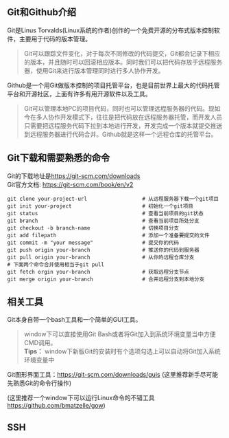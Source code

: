 ## Git和Github介绍 ##

Git是Linus Torvalds(Linux系统的作者)创作的一个免费开源的分布式版本控制软件，主要用于代码的版本管理。

>Git可以跟踪文件变化，对于每次不同修改的代码提交，Git都会记录下相应的版本，并且随时可以回滚相应版本。同时我们可以把代码存放于远程服务器，使用Git来进行版本管理同时进行多人协作开发。

Github是一个用Git做版本控制的项目托管平台，也是目前世界上最大的代码托管平台和开源社区，上面有许多有用开源软件以及工具。

>Git可以管理本地PC的项目代码，同时也可以管理远程服务器的代码。现如今在多人协作开发模式下，往往是把代码放在远程服务器托管，而开发人员只需要把远程服务代码下拉到本地进行开发，开发完成一个版本就提交推送到远程服务器进行代码合并。Github就是这样一个远程仓库的托管平台。
## Git下载和需要熟悉的命令

Git的下载地址是<https://git-scm.com/downloads>   
Git官方文档: <https://git-scm.com/book/en/v2>

    git clone your-project-url                  # 从远程服务器下载一个git项目
    git init your-project                       # 初始化一个git项目
    git status                                  # 查看当前项目的git状态
    git branch                                  # 查看当前项目所处分支
    git checkout -b branch-name                 # 切换项目分支
    git add filepath                            # 添加一个准备要提交的文件
    git commit -m "your message"                # 提交你的代码
    git push origin your-branch                 # 推送你的代码到服务器
    git pull origin your-branch                 # 从你的远程仓库分支
    # 下面两个命令合并使用相当于git pull
    git fetch orgin your-branch                 # 获取远程分支节点
    git merge origin your-branch                # 合并远程分支到本地分支


## 相关工具
Git本身自带一个bash工具和一个简单的GUI工具。  
>window下可以直接使用Git Bash或者将Git加入到系统环境变量当中方便CMD调用。  
>**Tips：** window下新版Git的安装时有个选项勾选上可以自动将Git加入系统环境变量中

Git图形界面工具：<https://git-scm.com/downloads/guis> (这里推荐新手尽可能先熟悉Git的命令行操作)

(这里推荐一个window下可以运行Linux命令的不错工具<https://github.com/bmatzelle/gow>)
## SSH
